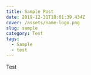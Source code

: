 ```yaml
---
title: Sample Post
date: 2019-12-31T18:01:39.434Z
cover: /assets/name-logo.png
slug: sample
category: Test
tags:
  - Sample
  - test
---
```

Test
